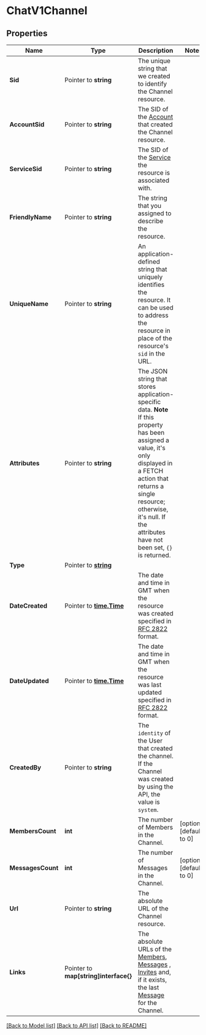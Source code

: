 # ChatV1Channel

## Properties

Name | Type | Description | Notes
------------ | ------------- | ------------- | -------------
**Sid** | Pointer to **string** | The unique string that we created to identify the Channel resource. |
**AccountSid** | Pointer to **string** | The SID of the [Account](https://www.twilio.com/docs/api/rest/account) that created the Channel resource. |
**ServiceSid** | Pointer to **string** | The SID of the [Service](https://www.twilio.com/docs/api/chat/rest/services) the resource is associated with. |
**FriendlyName** | Pointer to **string** | The string that you assigned to describe the resource. |
**UniqueName** | Pointer to **string** | An application-defined string that uniquely identifies the resource. It can be used to address the resource in place of the resource's `sid` in the URL. |
**Attributes** | Pointer to **string** | The JSON string that stores application-specific data. **Note** If this property has been assigned a value, it's only  displayed in a FETCH action that returns a single resource; otherwise, it's null. If the attributes have not been set, `{}` is returned. |
**Type** | Pointer to [**string**](ChannelEnumChannelType.md) |  |
**DateCreated** | Pointer to [**time.Time**](time.Time.md) | The date and time in GMT when the resource was created specified in [RFC 2822](http://www.ietf.org/rfc/rfc2822.txt) format. |
**DateUpdated** | Pointer to [**time.Time**](time.Time.md) | The date and time in GMT when the resource was last updated specified in [RFC 2822](http://www.ietf.org/rfc/rfc2822.txt) format. |
**CreatedBy** | Pointer to **string** | The `identity` of the User that created the channel. If the Channel was created by using the API, the value is `system`. |
**MembersCount** | **int** | The number of Members in the Channel. |[optional] [default to 0]
**MessagesCount** | **int** | The number of Messages in the Channel. |[optional] [default to 0]
**Url** | Pointer to **string** | The absolute URL of the Channel resource. |
**Links** | Pointer to **map[string]interface{}** | The absolute URLs of the [Members](https://www.twilio.com/docs/chat/api/members), [Messages](https://www.twilio.com/docs/chat/api/messages) , [Invites](https://www.twilio.com/docs/chat/api/invites) and, if it exists, the last [Message](https://www.twilio.com/docs/chat/api/messages) for the Channel. |

[[Back to Model list]](../README.md#documentation-for-models) [[Back to API list]](../README.md#documentation-for-api-endpoints) [[Back to README]](../README.md)


